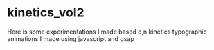 # kinetics_vol2
Here is some experimentations I made based o,n kinetics typographic animations  I made using javascript and gsap
